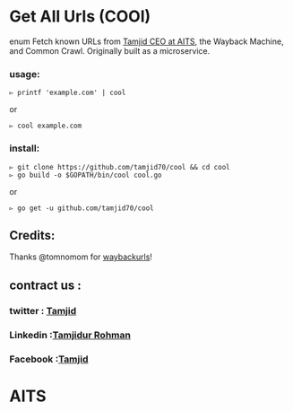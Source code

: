 # Get All Urls  (COOl)
enum
Fetch known URLs from  [Tamjid CEO at AITS](https://www.linkedin.com/in/tamjidur-rohman-839807152/), the Wayback Machine, and Common Crawl. Originally built as a microservice.

### usage:
```
▻ printf 'example.com' | cool
```

or

```
▻ cool example.com
```

### install:

```
▻ git clone https://github.com/tamjid70/cool && cd cool
▻ go build -o $GOPATH/bin/cool cool.go
```

or

```
▻ go get -u github.com/tamjid70/cool
```

## Credits:
Thanks @tomnomom for [waybackurls](https://github.com/tomnomnom/waybackurls)!

## contract us :
### twitter : [Tamjid](https://twitter.com/tamjid_1971)

### Linkedin :[Tamjidur Rohman](https://www.linkedin.com/in/tamjid1971/)

### Facebook :[Tamjid](https://www.facebook.com/tamjidaits)

# AITS
